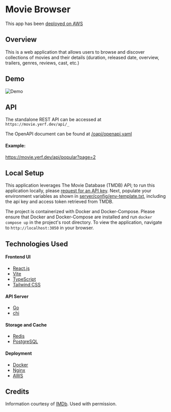 # Movie Browser 

This app has been [deployed on AWS](https://movieapp.yerf.dev/)

## Overview

This is a web application that allows users to browse and discover collections of movies and their details (duration, released date, overview, trailers, genres, reviews, cast, etc.)

## Demo

![Demo](https://github.com/JeffC25/movie-browser/blob/main/demo/movie-browser-demo.gif?raw=true)

## API

The standalone REST API can be accessed at `https://movie.yerf.dev/api/_`

The OpenAPI document can be found at [/oapi/openapi.yaml](https://github.com/JeffC25/movie-browser/blob/main/oapi/openapi.yaml)

#### Example:
https://movie.yerf.dev/api/popular?page=2


## Local Setup

This application leverages The Movie Database (TMDB) API; to run this application locally, please [request for an API key](https://developer.themoviedb.org/).
Next, populate your environment variables as shown in [server/config/env-template.txt](https://github.com/JeffC25/movie-browser/blob/main/server/config/env-template.txt), including the api key and access token retrieved from TMDB.

The project is containerized with Docker and Docker-Compose. 
Please ensure that Docker and Docker-Compose are installed and run ```docker compose up``` in the project's root directory.
To view the application, navigate to `http://localhost:3050` in your browser.

## Technologies Used

#### Frontend UI
- [React.js](https://react.dev/)
- [Vite](https://vitejs.dev/)
- [TypeScript](https://www.typescriptlang.org/)
- [Tailwind CSS](https://tailwindcss.com/)
#### API Server
- [Go](https://go.dev/)
- [chi](https://go-chi.io/)

#### Storage and Cache
- [Redis](https://redis.io/)
- [PostgreSQL](https://www.postgresql.org/)
#### Deployment
- [Docker](https://www.docker.com/)
- [Nginx](https://www.nginx.com/)
- [AWS](https://aws.amazon.com/)

## Credits
Information courtesy of
[IMDb](https://www.imdb.com).
Used with permission.

